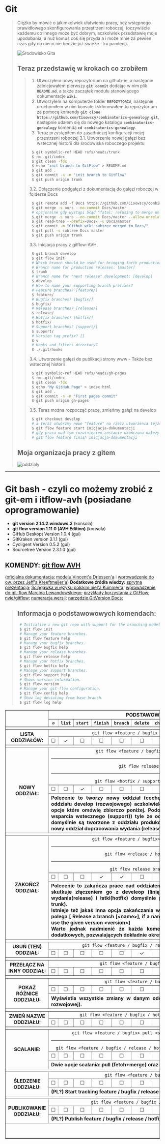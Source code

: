 # Git

>    Ciężko by mówić o jakimkolwiek ułatwieniu pracy, bez wstępnego prawidłowego skonfigurowania przestrzeni roboczej, (oczywiście każdemu co innego może być dobrym, aczkolwiek przedstawię moje upodobania, a nuż komuś coś się przyda a i może mnie za pewien czas gdy co nieco nie będzie już świeże - ku pamięci).
>
> ![Środowisko Gita][obrazek:1]
>
> ## Teraz przedstawię w krokach co zrobiłem
>
> > 1.  Utworzyłem nowy repozytorium na github-ie, a następnie zainicjowałem pierwszy **`git commit`** dodając w nim plik **`README.md`**, a także zaczątek modułu stanowiącego dokumentacje **`wiki`**.
> > 2.  Utworzyłem na komputerze folder **`REPOZYTORIA`**, następnie uruchomiłem w nim konsole i sklonowałem to repozytorium za pomocą komendy **`git clone https://github.com/Cisowscy/combinatorics-genealogy.git`**, następnie udałem się do nowego katalogu **`combinatorics-genealogy`** komendą **`cd combinatorics-genealogy`**.
> > 3.  Teraz przystąpiłem do zasadniczej konfiguracji mojej przestrzeni roboczej 
> > 3.1. Utworzenie nowej gałęzi bez wstecznej historii dla środowiska roboczego projektu
> > ```bash
> >  $ git symbolic-ref HEAD refs/heads/trunk
> >  $ rm .git/index
> >  $ git clean -fdx
> >  $ echo "init branch to GitFlow" > README.md
> >  $ git add .
> >  $ git commit -a -m "init branch to GitFlow"
> >  $ git push origin trunk
> > ```
> > 3.2. Dołączenie podgałęzi z dokumentacją do gałęzi roboczej w folderze Docs
> > ```bash
> >  $ git remote add -f Docs https://github.com/Cisowscy/combinatorics-genealogy.wiki.git
> >  $ git merge -s ours --no-commit Docs/master 
> >  # opcjonalne gdy wystąpi błąd "fatal: refusing to merge unrelated histories"
> >  $ git merge -s ours --no-commit Docs/master --allow-unrelated-histories
> >  $ git read-tree --prefix=Docs/ -u Docs/master
> >  $ git commit -m "Github wiki subtree merged in Docs/"
> >  $ git pull -s subtree Docs master
> >  $ git push origin trunk
> > ```
> > 3.3. Inicjacja pracy z gitflow-AVH,
> > ```bash
> >  $ git branch develop
> >  $ git flow init
> >  # Which branch should be used for bringing forth production releases?
> >  # Branch name for production releases: [master]
> >  $ trunk
> >  # Branch name for "next release" development: [develop]
> >  $ develop
> >  # How to name your supporting branch prefixes?
> >  # Feature branches? [feature/]
> >  $ feature/
> >  # Bugfix branches? [bugfix/]
> >  $ bugfix/
> >  # Release branches? [release/]
> >  $ release/
> >  # Hotfix branches? [hotfix/]
> >  $ hotfix/
> >  # Support branches? [support/]
> >  $ support/ 
> >  # Version tag prefix? []
> >  $ v
> >  # Hooks and filters directory?
> >  $ ./.git/hooks
> > ```
> > 3.4. Utworzenie gałęzi do publikacji strony www - Także bez wstecznej historii
> > ```bash
> >  $ git symbolic-ref HEAD refs/heads/gh-pages
> >  $ rm .git/index
> >  $ git clean -fdx
> >  $ echo "My GitHub Page" > index.html
> >  $ git add .
> >  $ git commit -a -m "First pages commit"
> >  $ git push origin gh-pages
> > ```
> > 3.5. Teraz można rozpocząć pracę, zmieńmy gałąź na develop
> > ```bash
> >  $ git checkout develop
> >  # a teraz utwórzmy nowe "feature" na rzecz utworzenia tejże właśnie dokumentacji
> >  $ git flow feature start inicjacja-dokumentacji
> >  # gdy praca nad tym rozwinięciem zostanie ukończona należy użyć komendy
> >  # git flow feature finish inicjacja-dokumentacji
> > ```
> ## Moja organizacja pracy z gitem
> ![oddzialy][obrazek:2]
>
>
>
---
 # **Git bash** - czyli co możemy zrobić z git-em i itflow-avh (posiadane oprogramowanie)

 - **git version 2.14.2.windows.3** (konsola)
 - **git flow version 1.11.0 (AVH Edition)** (konsola)
 - GiHub Deskopt Version 1.0.4 (gui)
 - GitKraken version 3.1.1 (gui)
 - Cycligent Version 0.5.2 (gui)
 - Sourcetree Version 2.3.1.0 (gui)

 ## **KOMENDY: [git flow AVH][www:1]** 
([oficjalna dokumentacja][www:2]; [modelu Vincent'a Driessen'a][www:3] i [wprowadzenie do ow, przez Jeff'a Kreeftmeijer'a][www:4])
**Dodatkowe źródła wiedzy:** [sprytna prezentacja][www:5]; [Ściągawka w języku polskim niel'a Kummer'a][www:6]; [wprowadzenie do git-flow Marcina Lewandowskiego][www:7]; [przykłady korzystania z GitFlow][www:8]; [nvie/gitflow][www:9]; [numeracja wersji][www:10]; [narzędzie GitVersion Docs][www:11];
>
> ## Informacja o podstawowowych komendach:
> ```bash
>  # Initialize a new git repo with support for the branching model.
>  $ git flow init
>  # Manage your feature branches.
>  $ git flow feature help
>  # Manage your bugfix branches.
>  $ git flow bugfix help
>  # Manage your release branches.
>  $ git flow release help
>  # Manage your hotfix branches.
>  $ git flow hotfix help
>  # Manage your support branches.
>  $ git flow support help
>  # Shows version information.
>  $ git flow version
>  # Manage your git-flow configuration.
>  $ git flow config help
>  # Show log deviating from base branch.
>  $ git flow log help
> ```
<table border="1">
    <thead>
        <tr>
            <th rowspan="2"><code></code></th>
            <th scope="col" colspan="13" align="center" valign="middle">PODSTAWOWE ISTOTNE KOMENDY</th>
        </tr>
        <tr>            
            <th scope="col"><code>∅</code></th>
            <th scope="col"><code>list</code></th>
            <th scope="col"><code>start</code></th>
            <th scope="col"><code>finish</code></th>
            <th scope="col"><code>branch</code></th>
            <th scope="col"><code>delete</code></th>
            <th scope="col"><code>checkout</code></th>
            <th scope="col"><code>diff</code></th>
            <th scope="col"><code>rename</code></th>
            <th scope="col"><code>pull</code></th>
            <th scope="col"><code>rebase</code></th>
            <th scope="col"><code>track</code></th>
            <th scope="col"><code>publish</code></th>
        </tr>
        <tr>
            <th colspan="14"></th>
        </tr>
    </thead>
    <tbody>        
        <tr> 
        <th scope="row" rowspan="2" align="center" valign="middle">LISTA ODDZIAŁÓW:</th>           <td colspan="13" align="center" valign="middle"><code>git flow &lt;feature / bugfix / release / hotfix / support&gt; list</code></td>
        </tr>
        <tr>
            <td align="center">☐</td>
            <td align="center">✓</td>
            <td align="center">☐</td>
            <td align="center">☐</td>
            <td align="center">☐</td>
            <td align="center">☐</td>
            <td align="center">☐</td>
            <td align="center">☐</td>
            <td align="center">☐</td>
            <td align="center">☐</td>
            <td align="center">☐</td>
            <td align="center">☐</td>
            <td align="center">☐</td>
        </tr>
        <tr>
            <th colspan="14"></th>
        </tr>
        <tr> 
        <th scope="row" rowspan="3" align="center" valign="middle">NOWY ODDZIAŁ:</th>           <td colspan="13" align="center" valign="middle"><code>git flow &lt;feature / bugfix&gt; start [opcje] &lt;nazwa&gt; [&lt;baza&gt;]</code><br><hr><code>git flow release; start [opcje] &lt;wersja&gt;</code><br><hr><code>git flow &lt;hotfix / support&gt; start [opcje] &lt;wersja&gt; [&lt;baza&gt;]</code></td>
        </tr>
        <tr>
            <td align="center">☐</td>
            <td align="center">☐</td>
            <td align="center">✓</td>
            <td align="center">☐</td>
            <td align="center">☐</td>
            <td align="center">☐</td>
            <td align="center">☐</td>
            <td align="center">☐</td>
            <td align="center">☐</td>
            <td align="center">☐</td>
            <td align="center">☐</td>
            <td align="center">☐</td>
            <td align="center">☐</td>
        </tr>
        <tr>
            <th colspan="13" align="justify">Polecenie to tworzy nowy oddział (cechę(feature) lub korektę błędu(bugfix)) domyślnie z oddziału develop (rozwojowego) aczkolwiek można podać inną bazę wyjściową, a także inne opcje które omówię zbiorczo poniżej. Podobnie sprawa ma się do oddziałów (łatki (hotfix), i wsparcia wstecznego (support)) tyle że oddziały są nazywane aktualnym numerem wersji, i domyślnie są tworzone z oddziału produkcyjnego (master / trunk). Natomiast rozpoczynając nowy oddział dopracowania wydania (release) określamy tylko numer wersji.</th>
        </tr>
        <tr>
            <th colspan="14"></th>
        </tr>
        <tr> 
        <th scope="row" rowspan="3" align="center" valign="middle">ZAKOŃCZ ODDZIAŁ:</th>           <td colspan="13" align="center" valign="middle"><code>git flow &lt;feature / bugfix&gt; finish [opcje] &lt;nazwa | [prefix]&gt;</code><br><hr><code>git flow &lt;release / hotfix&gt; finish [opcje] &lt;wersja&gt;</code><br><hr><code>git flow release branch [opcje] &lt;wersja&gt;[nazwa]</code></td>
        </tr>
        <tr>
            <td align="center">☐</td>
            <td align="center">☐</td>
            <td align="center">☐</td>
            <td align="center">✓</td>
            <td align="center">✓</td>
            <td align="center">☐</td>
            <td align="center">☐</td>
            <td align="center">☐</td>
            <td align="center">☐</td>
            <td align="center">☐</td>
            <td align="center">☐</td>
            <td align="center">☐</td>
            <td align="center">☐</td>
        </tr>
        <tr>
            <th colspan="13" align="justify">Polecenie to zakańcza prace nad oddziałem co w przypadku cechy(feature) i korekty(bugfix) skutkuje złączeniem go z develeop (linią rozwojową), domyślnie, natomiast w przypadku wydania(release) i łatki(hotfix) domyślnie powoduje złączenie z linią produkcyjną (master / trunk).<br> 
Istnieje też jakaś inna opcja zakańczania wydania(release) ale nie rozumiem póki co na czym polega [ Release a branch [&lt;name&gt;], if a name is not given it defaults to the develop branch, and use the given version &lt;version&gt;]
<br>Warto jednak nadmienić że każda komenda zakończenia posiada gro różnorakich opcji dodatkowych, pozwalających dokładnie określić jak ta finalizacja pracy ma przebiegać.</th>
        </tr>
        <tr>
            <th colspan="14"></th>
        </tr>
        <tr> 
        <th scope="row" rowspan="2" align="center" valign="middle">USUŃ (TEN) ODDZIAŁ:</th>           <td colspan="13" align="center" valign="middle"><code>git flow &lt;feature / bugfix / release / hotfix&gt; delete [opcje] &lt;nazwa&gt;</code></td>
        </tr>
        <tr>
            <td align="center">☐</td>
            <td align="center">☐</td>
            <td align="center">☐</td>
            <td align="center">☐</td>
            <td align="center">☐</td>
            <td align="center">✓</td>
            <td align="center">☐</td>
            <td align="center">☐</td>
            <td align="center">☐</td>
            <td align="center">☐</td>
            <td align="center">☐</td>
            <td align="center">☐</td>
            <td align="center">☐</td>
        </tr>
        <tr>
            <th colspan="14"></th>
        </tr>
        <tr> 
        <th scope="row" rowspan="2" align="center" valign="middle">PRZEŁĄCZ NA INNY ODDZIAŁ:</th>           <td colspan="13" align="center" valign="middle"><code>git flow &lt;feature / bugfix&gt; checkout &lt;nazwa | [prefix]&gt;</code></td>
        </tr>
        <tr>
            <td align="center">☐</td>
            <td align="center">☐</td>
            <td align="center">☐</td>
            <td align="center">☐</td>
            <td align="center">☐</td>
            <td align="center">☐</td>
            <td align="center">✓</td>
            <td align="center">☐</td>
            <td align="center">☐</td>
            <td align="center">☐</td>
            <td align="center">☐</td>
            <td align="center">☐</td>
            <td align="center">☐</td>
        </tr>
        <tr>
            <th colspan="14"></th>
        </tr>
        <tr> 
        <th scope="row" rowspan="3" align="center" valign="middle">POKAŻ RÓŻNICE ODDZIAŁU:</th>           <td colspan="13" align="center" valign="middle"><code>git flow &lt;feature / bugfix&gt; diff &lt;nazwa | [prefix]&gt;</code></td>
        </tr>
        <tr>
            <td align="center">☐</td>
            <td align="center">☐</td>
            <td align="center">☐</td>
            <td align="center">☐</td>
            <td align="center">☐</td>
            <td align="center">☐</td>
            <td align="center">☐</td>
            <td align="center">✓</td>
            <td align="center">☐</td>
            <td align="center">☐</td>
            <td align="center">☐</td>
            <td align="center">☐</td>
            <td align="center">☐</td>
        </tr>
        <tr>
            <th colspan="13" align="justify">Wyświetla wszystkie zmiany w danym oddziale, które nie są uwzględnione w develop (linii rozwojowej).</th>
        </tr>
        <tr>
            <th colspan="14"></th>
        </tr>
        <tr> 
        <th scope="row" rowspan="2" align="center" valign="middle">ZMIEŃ NAZWE ODDZIAŁU:</th>           <td colspan="13" align="center" valign="middle"><code>git flow &lt;feature / bugfix / hotfix&gt; rename &lt;nowa_nazwa&gt; &lt;obecna_nazwa&gt;</code></td>
        </tr>
        <tr>
            <td align="center">☐</td>
            <td align="center">☐</td>
            <td align="center">☐</td>
            <td align="center">☐</td>
            <td align="center">☐</td>
            <td align="center">☐</td>
            <td align="center">☐</td>
            <td align="center">☐</td>
            <td align="center">✓</td>
            <td align="center">☐</td>
            <td align="center">☐</td>
            <td align="center">☐</td>
            <td align="center">☐</td>
        </tr>
        <tr>
            <th colspan="14"></th>
        </tr>
        <tr> 
        <th scope="row" rowspan="3" align="center" valign="middle">SCALANIE:</th>           <td colspan="13" align="center" valign="middle"><code>git flow &lt;feature / bugfix&gt; pull &lt;skrót oddziału zdalnego (remote)&gt; [&lt;nazwa&gt;]</code><br><hr><code>git flow &lt;feature / bugfix / release / hotfix / support&gt; rebase [opcje] &lt;nazwa | [prefix]&gt;</code></td>
        </tr>
        <tr>
            <td align="center">☐</td>
            <td align="center">☐</td>
            <td align="center">☐</td>
            <td align="center">☐</td>
            <td align="center">☐</td>
            <td align="center">☐</td>
            <td align="center">☐</td>
            <td align="center">☐</td>
            <td align="center">☐</td>
            <td align="center">✓</td>
            <td align="center">✓</td>
            <td align="center">☐</td>
            <td align="center">☐</td>
        </tr>
        <tr>
            <th colspan="13" align="justify">Dwie opcje scalania: pull (fetch+merge) oraz rebase, … </th>
        </tr>
        <tr>
            <th colspan="14"></th>
        </tr>
        <tr> 
        <th scope="row" rowspan="3" align="center" valign="middle">ŚLEDZENIE ODDZIAŁU:</th>           <td colspan="13" align="center" valign="middle"><code>git flow &lt;feature / bugfix / release&gt; track &lt;nazwa&gt;</code></td>
        </tr>
        <tr>
            <td align="center">☐</td>
            <td align="center">☐</td>
            <td align="center">☐</td>
            <td align="center">☐</td>
            <td align="center">☐</td>
            <td align="center">☐</td>
            <td align="center">☐</td>
            <td align="center">☐</td>
            <td align="center">☐</td>
            <td align="center">☐</td>
            <td align="center">☐</td>
            <td align="center">✓</td>
            <td align="center">☐</td>
        </tr>
        <tr>
            <th colspan="13" align="justify">(PL?) Start tracking feature / bugfix / release <name> that is shared on $ORIGIN</th>
        </tr>
        <tr>
            <th colspan="14"></th>
        </tr>
        <tr> 
        <th scope="row" rowspan="3" align="center" valign="middle">PUBLIKOWANIE ODDZIAŁU:</th>           <td colspan="13" align="center" valign="middle"><code>git flow &lt;feature / bugfix / release / hotfix&gt; publish &lt;nazwa&gt;</code></td>
        </tr>
        <tr>
            <td align="center">☐</td>
            <td align="center">☐</td>
            <td align="center">☐</td>
            <td align="center">☐</td>
            <td align="center">☐</td>
            <td align="center">☐</td>
            <td align="center">☐</td>
            <td align="center">☐</td>
            <td align="center">☐</td>
            <td align="center">☐</td>
            <td align="center">☐</td>
            <td align="center">☐</td>
            <td align="center">✓</td>
        </tr>
        <tr>
            <th colspan="13" align="justify">(PL?) Publish feature / bugfix / release / hotfix branch <name> on $ORIGIN</th>
        </tr>
        <tr>
            <th colspan="14"><br><br></th>
        </tr>
    </tbody>
    </table>







[obrazek:1]: ./Images/git_environment.png  "Środowisko Gita"
[obrazek:2]: ./Images/git_working_space.png  "Moja organizacja pracy z Gitem (1)"


[www:1]: https://github.com/petervanderdoes/gitflow-avh  "git-flow (AVH Edition) projekt"
[www:2]: https://github.com/petervanderdoes/gitflow-avh/wiki  "git-flow (AVH Edition) wiki"
[www:3]: http://nvie.com/posts/a-successful-git-branching-model/ "model flow Vincent'a Driessen'a"
[www:4]: https://jeffkreeftmeijer.com/git-flow/ "wprowadzenie do flow, przez Jeff'a Kreeftmeijer'a"
[www:5]: https://www.slideshare.net/GoAtlassian/creative-branching-models-for-multiple-release-streams "Creative Branching Models for Multiple Release Streams"
[www:6]: https://danielkummer.github.io/git-flow-cheatsheet/index.pl_PL.html
[www:7]: http://www.czterytygodnie.pl/jak-zarzadzac-galeziami-git-flow/
[www:8]: https://gitversion.readthedocs.io/en/latest/git-branching-strategies/gitflow-examples/#to-updatecontribute "Przykłady korzystania z GitFlow"
[www:9]: https://github.com/nvie/gitflow
[www:10]: https://ustwo.com/blog/branching-strategies-with-git/ "numeracja wersji"
[www:11]: http://gitversion.readthedocs.io/en/latest/#gitversion-docs "Narzędzie GitVersion Docs"
[www:12]: https://github.com/petervanderdoes/gitflow-avh/wiki/Reference:-git-flow-init
[www:13]: https://github.com/petervanderdoes/gitflow-avh/wiki/Reference:-git-flow-feature "Cecha / feature"

